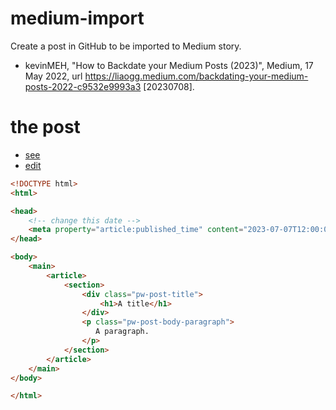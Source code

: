 # medium-import
Create a post in GitHub to be imported to Medium story.
+ kevinMEH, "How to Backdate your Medium Posts (2023)", Medium, 17 May 2022, url <https://liaogg.medium.com/backdating-your-medium-posts-2022-c9532e9993a3> [20230708].

# the post
+ [see](post.html)
+ [edit](https://github.com/dudung/medium-import/edit/main/post.html)

```html
<!DOCTYPE html>
<html>

<head>
    <!-- change this date -->
    <meta property="article:published_time" content="2023-07-07T12:00:00.000Z" />
</head>

<body>
    <main>
        <article>
            <section>
                <div class="pw-post-title">
                    <h1>A title</h1>
                </div>
                <p class="pw-post-body-paragraph">
                   A paragraph.
                </p>
            </section>
        </article>
    </main>
</body>

</html>

```
